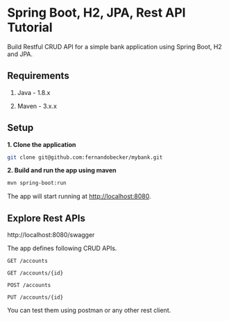 # Spring Boot, H2, JPA, Rest API Tutorial

Build Restful CRUD API for a simple bank application using Spring Boot, H2 and JPA.

## Requirements

1. Java - 1.8.x

2. Maven - 3.x.x

## Setup

**1. Clone the application**

```bash
git clone git@github.com:fernandobecker/mybank.git
```

**2. Build and run the app using maven**

```bash
mvn spring-boot:run
```

The app will start running at <http://localhost:8080>.

## Explore Rest APIs

http://localhost:8080/swagger

The app defines following CRUD APIs.

    GET /accounts
    
    GET /accounts/{id}
    
    POST /accounts
    
    PUT /accounts/{id}

You can test them using postman or any other rest client.
